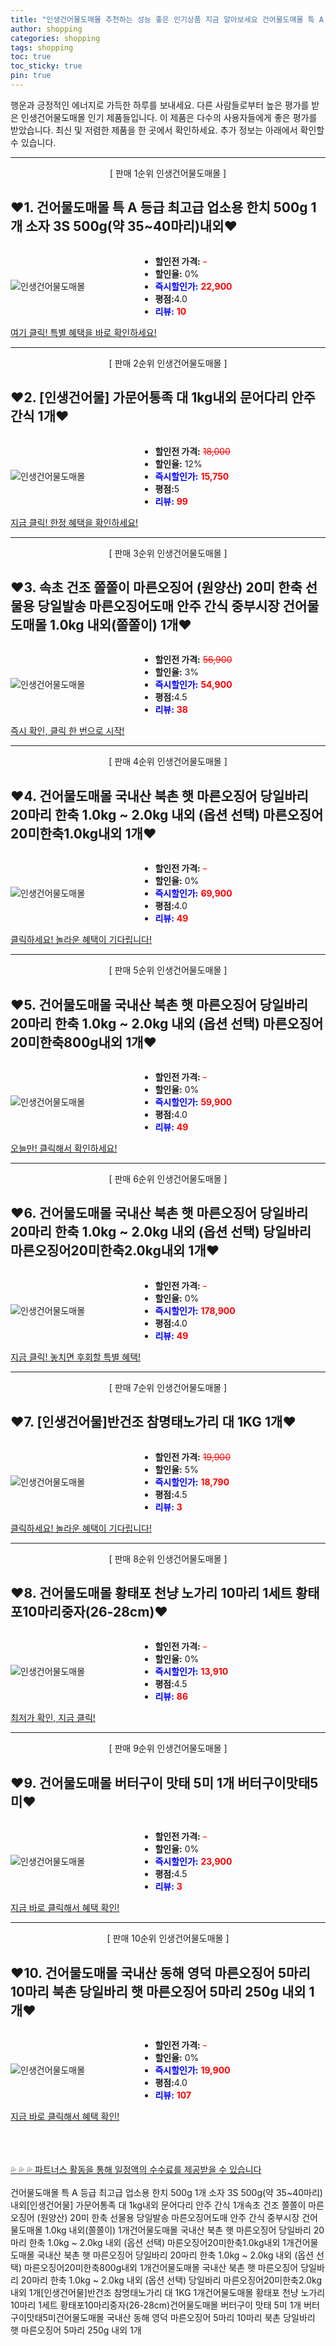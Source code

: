 ```yaml
---
title: "인생건어물도매몰 추천하는 성능 좋은 인기상품 지금 알아보세요 건어물도매몰 특 A 등급 최고급"
author: shopping
categories: shopping
tags: shopping
toc: true
toc_sticky: true
pin: true
---
```

행운과 긍정적인 에너지로 가득한 하루를 보내세요. 다른 사람들로부터 높은 평가를 받은 인생건어물도매몰 인기 제품들입니다. 이 제품은 다수의 사용자들에게 좋은 평가를 받았습니다. 최신 및 저렴한 제품을 한 곳에서 확인하세요. 추가 정보는 아래에서 확인할 수 있습니다.

---
<p class="toplist" style="margin: 0 auto; display: block; width: fit-content;">[ 판매 1순위 인생건어물도매몰 ]</p>

<h2><strong>❤️1. 건어물도매몰 특 A 등급 최고급 업소용 한치 500g 1개 소자 3S 500g(약 35~40마리)내외❤️</strong></h2>

<div style="display: flex; align-items: center;">
    <div style="flex: 0.4;">
        <img src="https://thumbnail10.coupangcdn.com/thumbnails/remote/230x230ex/image/vendor_inventory/3c1c/d8d196b5d1962d115a21acd542fbf34d790ff9499019e69ae5452d4f2878.jpg" alt="인생건어물도매몰" style="max-width: 100%;">
    </div>
    <div style="flex: 0.6; margin-left: 10px;">
        <ul>
            <li><strong>할인전 가격:</strong> <del style="color: red;">-</del></li>
            <li><strong>할인율:</strong> 0%</li>
            <li><span style='color:blue'><strong>즉시할인가:</strong></span> <span style='color:red'><strong>22,900</strong></span></li>
            <li><strong>평점:</strong>4.0</li>
            <li><span style='color:blue'><strong>리뷰:</strong></span> <span style='color:red'><strong>10</strong></span></li>
        </ul>
    </div>
</div>
<div class="center">
    <a href="https://selin100587.github.io?lptag=AF9450613&subid=githubio&pageKey=7977656047&traceid=V0-153&itemId=22122791632&vendorItemId=89169663147" class="myButton">
        여기 클릭! 특별 혜택을 바로 확인하세요!
    </a>
</div>


---
<p class="toplist" style="margin: 0 auto; display: block; width: fit-content;">[ 판매 2순위 인생건어물도매몰 ]</p>

<h2><strong>❤️2. [인생건어물] 가문어통족 대 1kg내외 문어다리 안주 간식 1개❤️</strong></h2>

<div style="display: flex; align-items: center;">
    <div style="flex: 0.4;">
        <img src="https://thumbnail6.coupangcdn.com/thumbnails/remote/230x230ex/image/vendor_inventory/7b0c/24b32a5f42a5d3399b42830c6a46a21c1ef49016f38cf1ecdf02d1b7e5c0.jpg" alt="인생건어물도매몰" style="max-width: 100%;">
    </div>
    <div style="flex: 0.6; margin-left: 10px;">
        <ul>
            <li><strong>할인전 가격:</strong> <del style="color: red;">18,000</del></li>
            <li><strong>할인율:</strong> 12%</li>
            <li><span style='color:blue'><strong>즉시할인가:</strong></span> <span style='color:red'><strong>15,750</strong></span></li>
            <li><strong>평점:</strong>5</li>
            <li><span style='color:blue'><strong>리뷰:</strong></span> <span style='color:red'><strong>99</strong></span></li>
        </ul>
    </div>
</div>
<div class="center">
    <a href="https://selin100587.github.io?lptag=AF9450613&subid=githubio&pageKey=8151358988&traceid=V0-153&itemId=23198317529&vendorItemId=90230900986" class="myButton">
        지금 클릭! 한정 혜택을 확인하세요!
    </a>
</div>


---
<p class="toplist" style="margin: 0 auto; display: block; width: fit-content;">[ 판매 3순위 인생건어물도매몰 ]</p>

<h2><strong>❤️3. 속초 건조 쫄쫄이 마른오징어 (원양산) 20미 한축 선물용 당일발송 마른오징어도매 안주 간식 중부시장 건어물도매몰 1.0kg 내외(쫄쫄이) 1개❤️</strong></h2>

<div style="display: flex; align-items: center;">
    <div style="flex: 0.4;">
        <img src="https://thumbnail7.coupangcdn.com/thumbnails/remote/230x230ex/image/vendor_inventory/10b5/c3a7fd4dda086c93dd6e89a671bccc79012018c4368385a87ce67fb658a9.jpg" alt="인생건어물도매몰" style="max-width: 100%;">
    </div>
    <div style="flex: 0.6; margin-left: 10px;">
        <ul>
            <li><strong>할인전 가격:</strong> <del style="color: red;">56,900</del></li>
            <li><strong>할인율:</strong> 3%</li>
            <li><span style='color:blue'><strong>즉시할인가:</strong></span> <span style='color:red'><strong>54,900</strong></span></li>
            <li><strong>평점:</strong>4.5</li>
            <li><span style='color:blue'><strong>리뷰:</strong></span> <span style='color:red'><strong>38</strong></span></li>
        </ul>
    </div>
</div>
<div class="center">
    <a href="https://selin100587.github.io?lptag=AF9450613&subid=githubio&pageKey=7276087820&traceid=V0-153&itemId=18567171636&vendorItemId=85704468357" class="myButton">
        즉시 확인, 클릭 한 번으로 시작!
    </a>
</div>


---
<p class="toplist" style="margin: 0 auto; display: block; width: fit-content;">[ 판매 4순위 인생건어물도매몰 ]</p>

<h2><strong>❤️4. 건어물도매몰 국내산 북촌 햇 마른오징어 당일바리 20마리 한축 1.0kg ~ 2.0kg 내외 (옵션 선택) 마른오징어20미한축1.0kg내외 1개❤️</strong></h2>

<div style="display: flex; align-items: center;">
    <div style="flex: 0.4;">
        <img src="https://thumbnail8.coupangcdn.com/thumbnails/remote/230x230ex/image/vendor_inventory/24b9/98d45bfef1427efe363660d33ad23aa68452cee6e88f4ed59c20f04578fc.jpg" alt="인생건어물도매몰" style="max-width: 100%;">
    </div>
    <div style="flex: 0.6; margin-left: 10px;">
        <ul>
            <li><strong>할인전 가격:</strong> <del style="color: red;">-</del></li>
            <li><strong>할인율:</strong> 0%</li>
            <li><span style='color:blue'><strong>즉시할인가:</strong></span> <span style='color:red'><strong>69,900</strong></span></li>
            <li><strong>평점:</strong>4.0</li>
            <li><span style='color:blue'><strong>리뷰:</strong></span> <span style='color:red'><strong>49</strong></span></li>
        </ul>
    </div>
</div>
<div class="center">
    <a href="https://selin100587.github.io?lptag=AF9450613&subid=githubio&pageKey=6271535816&traceid=V0-153&itemId=12828060501&vendorItemId=80093793266" class="myButton">
        클릭하세요! 놀라운 혜택이 기다립니다!
    </a>
</div>


---
<p class="toplist" style="margin: 0 auto; display: block; width: fit-content;">[ 판매 5순위 인생건어물도매몰 ]</p>

<h2><strong>❤️5. 건어물도매몰 국내산 북촌 햇 마른오징어 당일바리 20마리 한축 1.0kg ~ 2.0kg 내외 (옵션 선택) 마른오징어20미한축800g내외 1개❤️</strong></h2>

<div style="display: flex; align-items: center;">
    <div style="flex: 0.4;">
        <img src="https://thumbnail8.coupangcdn.com/thumbnails/remote/230x230ex/image/vendor_inventory/24b9/98d45bfef1427efe363660d33ad23aa68452cee6e88f4ed59c20f04578fc.jpg" alt="인생건어물도매몰" style="max-width: 100%;">
    </div>
    <div style="flex: 0.6; margin-left: 10px;">
        <ul>
            <li><strong>할인전 가격:</strong> <del style="color: red;">-</del></li>
            <li><strong>할인율:</strong> 0%</li>
            <li><span style='color:blue'><strong>즉시할인가:</strong></span> <span style='color:red'><strong>59,900</strong></span></li>
            <li><strong>평점:</strong>4.0</li>
            <li><span style='color:blue'><strong>리뷰:</strong></span> <span style='color:red'><strong>49</strong></span></li>
        </ul>
    </div>
</div>
<div class="center">
    <a href="https://selin100587.github.io?lptag=AF9450613&subid=githubio&pageKey=6271535816&traceid=V0-153&itemId=12828060503&vendorItemId=80093793305" class="myButton">
        오늘만! 클릭해서 확인하세요!
    </a>
</div>


---
<p class="toplist" style="margin: 0 auto; display: block; width: fit-content;">[ 판매 6순위 인생건어물도매몰 ]</p>

<h2><strong>❤️6. 건어물도매몰 국내산 북촌 햇 마른오징어 당일바리 20마리 한축 1.0kg ~ 2.0kg 내외 (옵션 선택) 당일바리 마른오징어20미한축2.0kg내외 1개❤️</strong></h2>

<div style="display: flex; align-items: center;">
    <div style="flex: 0.4;">
        <img src="https://thumbnail8.coupangcdn.com/thumbnails/remote/230x230ex/image/vendor_inventory/24b9/98d45bfef1427efe363660d33ad23aa68452cee6e88f4ed59c20f04578fc.jpg" alt="인생건어물도매몰" style="max-width: 100%;">
    </div>
    <div style="flex: 0.6; margin-left: 10px;">
        <ul>
            <li><strong>할인전 가격:</strong> <del style="color: red;">-</del></li>
            <li><strong>할인율:</strong> 0%</li>
            <li><span style='color:blue'><strong>즉시할인가:</strong></span> <span style='color:red'><strong>178,900</strong></span></li>
            <li><strong>평점:</strong>4.0</li>
            <li><span style='color:blue'><strong>리뷰:</strong></span> <span style='color:red'><strong>49</strong></span></li>
        </ul>
    </div>
</div>
<div class="center">
    <a href="https://selin100587.github.io?lptag=AF9450613&subid=githubio&pageKey=6271535816&traceid=V0-153&itemId=12828060505&vendorItemId=80187509704" class="myButton">
        지금 클릭! 놓치면 후회할 특별 혜택!
    </a>
</div>


---
<p class="toplist" style="margin: 0 auto; display: block; width: fit-content;">[ 판매 7순위 인생건어물도매몰 ]</p>

<h2><strong>❤️7. [인생건어물]반건조 참명태노가리 대 1KG 1개❤️</strong></h2>

<div style="display: flex; align-items: center;">
    <div style="flex: 0.4;">
        <img src="https://thumbnail9.coupangcdn.com/thumbnails/remote/230x230ex/image/vendor_inventory/469f/6d04b3f13a3f9ad3b00a692e24b138fdbb22f9d487a0e4fbf73875646948.jpg" alt="인생건어물도매몰" style="max-width: 100%;">
    </div>
    <div style="flex: 0.6; margin-left: 10px;">
        <ul>
            <li><strong>할인전 가격:</strong> <del style="color: red;">19,900</del></li>
            <li><strong>할인율:</strong> 5%</li>
            <li><span style='color:blue'><strong>즉시할인가:</strong></span> <span style='color:red'><strong>18,790</strong></span></li>
            <li><strong>평점:</strong>4.5</li>
            <li><span style='color:blue'><strong>리뷰:</strong></span> <span style='color:red'><strong>3</strong></span></li>
        </ul>
    </div>
</div>
<div class="center">
    <a href="https://selin100587.github.io?lptag=AF9450613&subid=githubio&pageKey=7865145591&traceid=V0-153&itemId=21472136285&vendorItemId=88526438381" class="myButton">
        클릭하세요! 놀라운 혜택이 기다립니다!
    </a>
</div>


---
<p class="toplist" style="margin: 0 auto; display: block; width: fit-content;">[ 판매 8순위 인생건어물도매몰 ]</p>

<h2><strong>❤️8. 건어물도매몰 황태포 천냥 노가리 10마리 1세트 황태포10마리중자(26-28cm)❤️</strong></h2>

<div style="display: flex; align-items: center;">
    <div style="flex: 0.4;">
        <img src="https://thumbnail8.coupangcdn.com/thumbnails/remote/230x230ex/image/vendor_inventory/7cc0/80d87a0c325911cd06c7c0610fe3ddb9cd2cb6ee0b2083604b3c91f1ac1d.jpg" alt="인생건어물도매몰" style="max-width: 100%;">
    </div>
    <div style="flex: 0.6; margin-left: 10px;">
        <ul>
            <li><strong>할인전 가격:</strong> <del style="color: red;">-</del></li>
            <li><strong>할인율:</strong> 0%</li>
            <li><span style='color:blue'><strong>즉시할인가:</strong></span> <span style='color:red'><strong>13,910</strong></span></li>
            <li><strong>평점:</strong>4.5</li>
            <li><span style='color:blue'><strong>리뷰:</strong></span> <span style='color:red'><strong>86</strong></span></li>
        </ul>
    </div>
</div>
<div class="center">
    <a href="https://selin100587.github.io?lptag=AF9450613&subid=githubio&pageKey=7989582832&traceid=V0-153&itemId=22206374052&vendorItemId=80104765395" class="myButton">
        최저가 확인, 지금 클릭!
    </a>
</div>


---
<p class="toplist" style="margin: 0 auto; display: block; width: fit-content;">[ 판매 9순위 인생건어물도매몰 ]</p>

<h2><strong>❤️9. 건어물도매몰 버터구이 맛태 5미 1개 버터구이맛태5미❤️</strong></h2>

<div style="display: flex; align-items: center;">
    <div style="flex: 0.4;">
        <img src="https://thumbnail6.coupangcdn.com/thumbnails/remote/230x230ex/image/vendor_inventory/42f6/fda21f1b09186ad28e01ecb175f2a2dfb52efb3d5b12b3980620950efcb0.jpg" alt="인생건어물도매몰" style="max-width: 100%;">
    </div>
    <div style="flex: 0.6; margin-left: 10px;">
        <ul>
            <li><strong>할인전 가격:</strong> <del style="color: red;">-</del></li>
            <li><strong>할인율:</strong> 0%</li>
            <li><span style='color:blue'><strong>즉시할인가:</strong></span> <span style='color:red'><strong>23,900</strong></span></li>
            <li><strong>평점:</strong>4.5</li>
            <li><span style='color:blue'><strong>리뷰:</strong></span> <span style='color:red'><strong>3</strong></span></li>
        </ul>
    </div>
</div>
<div class="center">
    <a href="https://selin100587.github.io?lptag=AF9450613&subid=githubio&pageKey=180803384&traceid=V0-153&itemId=517556263&vendorItemId=80235421198" class="myButton">
        지금 바로 클릭해서 혜택 확인!
    </a>
</div>


---
<p class="toplist" style="margin: 0 auto; display: block; width: fit-content;">[ 판매 10순위 인생건어물도매몰 ]</p>

<h2><strong>❤️10. 건어물도매몰 국내산 동해 영덕 마른오징어 5마리 10마리 북촌 당일바리 햇 마른오징어 5마리 250g 내외 1개❤️</strong></h2>

<div style="display: flex; align-items: center;">
    <div style="flex: 0.4;">
        <img src="https://thumbnail7.coupangcdn.com/thumbnails/remote/230x230ex/image/vendor_inventory/c5ec/fc34e4d811502788f2e083050659650c83f33102b452a5bb7d4ac52601ca.jpg" alt="인생건어물도매몰" style="max-width: 100%;">
    </div>
    <div style="flex: 0.6; margin-left: 10px;">
        <ul>
            <li><strong>할인전 가격:</strong> <del style="color: red;">-</del></li>
            <li><strong>할인율:</strong> 0%</li>
            <li><span style='color:blue'><strong>즉시할인가:</strong></span> <span style='color:red'><strong>19,900</strong></span></li>
            <li><strong>평점:</strong>4.0</li>
            <li><span style='color:blue'><strong>리뷰:</strong></span> <span style='color:red'><strong>107</strong></span></li>
        </ul>
    </div>
</div>
<div class="center">
    <a href="https://selin100587.github.io?lptag=AF9450613&subid=githubio&pageKey=8180112117&traceid=V0-153&itemId=19883893583&vendorItemId=80093688466" class="myButton">
        지금 바로 클릭해서 혜택 확인!
    </a>
</div>

<br><br><br>[💦 💦 💦 파트너스 활동을 통해 일정액의 수수료를 제공받을 수 있습니다](https://link.coupang.com/a/bcpT2c)<br><br>건어물도매몰 특 A 등급 최고급 업소용 한치 500g 1개 소자 3S 500g(약 35~40마리)내외[인생건어물] 가문어통족 대 1kg내외 문어다리 안주 간식 1개속초 건조 쫄쫄이 마른오징어 (원양산) 20미 한축 선물용 당일발송 마른오징어도매 안주 간식 중부시장 건어물도매몰 1.0kg 내외(쫄쫄이) 1개건어물도매몰 국내산 북촌 햇 마른오징어 당일바리 20마리 한축 1.0kg ~ 2.0kg 내외 (옵션 선택) 마른오징어20미한축1.0kg내외 1개건어물도매몰 국내산 북촌 햇 마른오징어 당일바리 20마리 한축 1.0kg ~ 2.0kg 내외 (옵션 선택) 마른오징어20미한축800g내외 1개건어물도매몰 국내산 북촌 햇 마른오징어 당일바리 20마리 한축 1.0kg ~ 2.0kg 내외 (옵션 선택) 당일바리 마른오징어20미한축2.0kg내외 1개[인생건어물]반건조 참명태노가리 대 1KG 1개건어물도매몰 황태포 천냥 노가리 10마리 1세트 황태포10마리중자(26-28cm)건어물도매몰 버터구이 맛태 5미 1개 버터구이맛태5미건어물도매몰 국내산 동해 영덕 마른오징어 5마리 10마리 북촌 당일바리 햇 마른오징어 5마리 250g 내외 1개